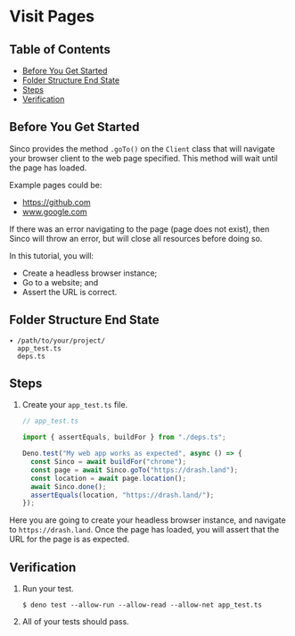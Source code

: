 # Visit Pages

## Table of Contents

- [Before You Get Started](#before-you-get-started)
- [Folder Structure End State](#folder-structure-end-state)
- [Steps](#steps)
- [Verification](#verification)

## Before You Get Started

Sinco provides the method `.goTo()` on the `Client` class that will navigate
your browser client to the web page specified. This method will wait until the
page has loaded.

Example pages could be:

- https://github.com
- www.google.com

If there was an error navigating to the page (page does not exist), then Sinco
will throw an error, but will close all resources before doing so.

In this tutorial, you will:

- Create a headless browser instance;
- Go to a website; and
- Assert the URL is correct.

## Folder Structure End State

```text
▾ /path/to/your/project/
  app_test.ts
  deps.ts
```

## Steps

1. Create your `app_test.ts` file.

   ```typescript
   // app_test.ts

   import { assertEquals, buildFor } from "./deps.ts";

   Deno.test("My web app works as expected", async () => {
     const Sinco = await buildFor("chrome");
     const page = await Sinco.goTo("https://drash.land");
     const location = await page.location();
     await Sinco.done();
     assertEquals(location, "https://drash.land/");
   });
   ```

Here you are going to create your headless browser instance, and navigate to
`https://drash.land`. Once the page has loaded, you will assert that the URL for
the page is as expected.

## Verification

1. Run your test.

   ```shell
   $ deno test --allow-run --allow-read --allow-net app_test.ts
   ```

2. All of your tests should pass.
